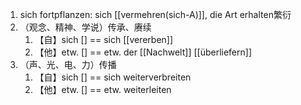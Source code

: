 1. sich fortpflanzen: sich [[vermehren(sich-A)]], die Art erhalten繁衍
2. （观念、精神、学说）传承、赓续
	1. 【自】sich [] == sich [[vererben]]
	2. 【他】etw. [] == etw. der [[Nachwelt]] [[überliefern]]
3. （声、光、电、力）传播
	1. 【自】sich [] == sich weiterverbreiten
	2. 【他】etw. [] == etw. weiterleiten